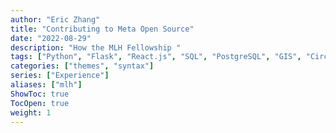 ```yaml
---
author: "Eric Zhang"
title: "Contributing to Meta Open Source"
date: "2022-08-29"
description: "How the MLH Fellowship "
tags: ["Python", "Flask", "React.js", "SQL", "PostgreSQL", "GIS", "CircleCI"]
categories: ["themes", "syntax"]
series: ["Experience"]
aliases: ["mlh"]
ShowToc: true
TocOpen: true
weight: 1
---
```

